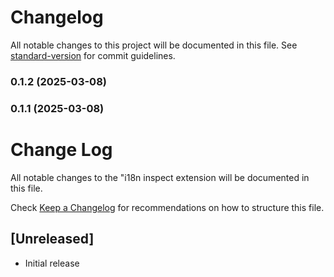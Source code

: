# Changelog

All notable changes to this project will be documented in this file. See [standard-version](https://github.com/conventional-changelog/standard-version) for commit guidelines.

### 0.1.2 (2025-03-08)

### 0.1.1 (2025-03-08)

# Change Log

All notable changes to the "i18n inspect extension will be documented in this file.

Check [Keep a Changelog](http://keepachangelog.com/) for recommendations on how to structure this file.

## [Unreleased]

- Initial release